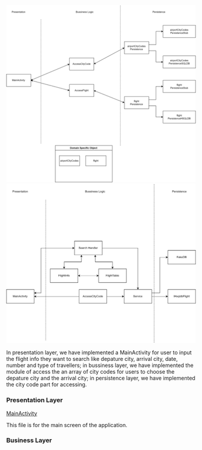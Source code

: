 ![architecture2](ARCHITECTURE2.png) <br/>
![architecture3](ARCHITECTURE3.png) <br/>


In presentation layer, we have implemented a MainActivity for user to input the flight info they want to search like depature city, arrival city, date, number and type of travellers;
in bussiness layer, we have implemented the module of access the an array of city codes for users to choose the depature city and the arrival city;
in persistence layer, we have implemented the city code part for accessing.

### Presentation Layer

[MainActivity](https://code.cs.umanitoba.ca/winter-2022-a01/group-4/team-flight-4/-/blob/development/flight/app/src/main/java/com/flight/presentation/MainActivity.java)

This file is for the main screen of the application.

### Business Layer

